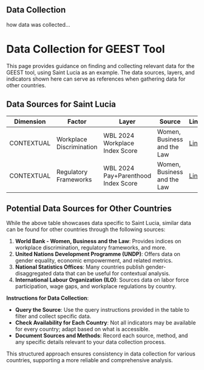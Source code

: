## Data Collection

how data was collected...

# Data Collection for GEEST Tool

This page provides guidance on finding and collecting relevant data for the GEEST tool, using Saint Lucia as an example. The data sources, layers, and indicators shown here can serve as references when gathering data for other countries.

## Data Sources for Saint Lucia

| Dimension      | Factor                   | Layer                              | Source                      | Link                                                                                   | Query                                   | Note |
|----------------|--------------------------|------------------------------------|-----------------------------|----------------------------------------------------------------------------------------|-----------------------------------------|------|
| CONTEXTUAL     | Workplace Discrimination | WBL 2024 Workplace Index Score     | Women, Business and the Law | [Link](https://wbl.worldbank.org/content/dam/document/WBL2024_Workplace_Index.pdf)     | WBL 2024 index score: 83.8              |      |
| CONTEXTUAL     | Regulatory Frameworks    | WBL 2024 Pay+Parenthood Index Score| Women, Business and the Law | [Link](https://wbl.worldbank.org/content/dam/document/WBL2024_Pay_Parenthood_Index.pdf) | WBL 2024 Pay (100)+Parenthood(40) Score |      |

## Potential Data Sources for Other Countries

While the above table showcases data specific to Saint Lucia, similar data can be found for other countries through the following sources:

1. **World Bank - Women, Business and the Law**: Provides indices on workplace discrimination, regulatory frameworks, and more.
2. **United Nations Development Programme (UNDP)**: Offers data on gender equality, economic empowerment, and related metrics.
3. **National Statistics Offices**: Many countries publish gender-disaggregated data that can be useful for contextual analysis.
4. **International Labour Organization (ILO)**: Sources data on labor force participation, wage gaps, and workplace regulations by country.

**Instructions for Data Collection**:
- **Query the Source**: Use the query instructions provided in the table to filter and collect specific data.
- **Check Availability for Each Country**: Not all indicators may be available for every country; adapt based on what is accessible.
- **Document Sources and Methods**: Record each source, method, and any specific details relevant to your data collection process.

This structured approach ensures consistency in data collection for various countries, supporting a more reliable and comprehensive analysis.

